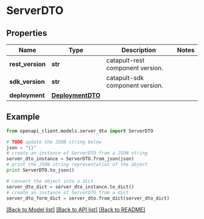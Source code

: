 # ServerDTO


## Properties

Name | Type | Description | Notes
------------ | ------------- | ------------- | -------------
**rest_version** | **str** | catapult-rest component version. | 
**sdk_version** | **str** | catapult-sdk component version. | 
**deployment** | [**DeploymentDTO**](DeploymentDTO.md) |  | 

## Example

```python
from openapi_client.models.server_dto import ServerDTO

# TODO update the JSON string below
json = "{}"
# create an instance of ServerDTO from a JSON string
server_dto_instance = ServerDTO.from_json(json)
# print the JSON string representation of the object
print ServerDTO.to_json()

# convert the object into a dict
server_dto_dict = server_dto_instance.to_dict()
# create an instance of ServerDTO from a dict
server_dto_form_dict = server_dto.from_dict(server_dto_dict)
```
[[Back to Model list]](../README.md#documentation-for-models) [[Back to API list]](../README.md#documentation-for-api-endpoints) [[Back to README]](../README.md)


